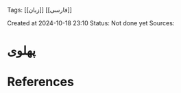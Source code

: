 
<span class="tag">Tags</span>:   [[زبان]] [[فارسی]] 

Created at 2024-10-18 23:10
<span class="tag">Status</span>: <span class="danger">Not done yet</span>
<span class="danger">Sources</span>:

# پهلوی




# References
